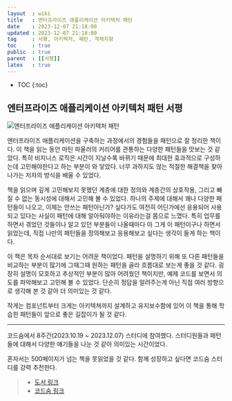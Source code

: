 ```yaml
---
layout  : wiki
title   : 엔터프라이즈 애플리케이션 아키텍처 패턴
date    : 2023-12-07 21:18:00
updated : 2023-12-07 21:18:00
tag     : 서평, 아키텍처, 패턴, 객체지향
toc     : true
public  : true
parent  : [[서평]]
latex   : true
---
```


* TOC
{:toc}

## 엔터프라이즈 애플리케이션 아키텍처 패턴 서평

![엔터프라이즈 애플리케이션 아키텍처 패턴](https://contents.kyobobook.co.kr/sih/fit-in/458x0/pdt/9791158390174.jpg)

엔터프라이즈 애플리케이션을 구축하는 과정에서의 경험들을 패턴으로 잘 정리한 책이다. 이 책을 읽는 동안 마틴 파울러의 커리어를 관통하는 다양한 패턴들을 맛보는 것 같았다.
특히 비지니스 로직은 시간이 지날수록 바뀌기 때문에 최대한 효과적으로 구성하는데 고민해야한다고 하는 부분이 와 닿았다.
너무 과하지도 않는 적절한 해결책을 찾아나가는 저자의 방식을 배울 수 있었다.

책을 읽으며 깊게 고민해보지 못했던 계층에 대한 정의와 계층간의 상호작용, 그리고 빠질 수 없는 동시성에 대해서 고민해 볼 수 있었다.
하나의 주제에 대해서 꽤나 다양한 패턴들이 나오고, 이제는 안쓰는 패턴아닌가? 싶다가도 여전히 어딘가에선 응용되어 사용되고 있다는 사실이 패턴에 대해 알아둬야하는 이유라는걸 몸으로 느꼈다.
특히 업무를 하면서 겪었던 것들이나 알고 있던 부분들이 나올때마다 아 그게 이 패턴이구나 하면서 읽었는데, 직접 나만의 패턴들을 정의해보고 응용해보고 싶다는 생각이 들게 하는 책이다.

이 책은 목차 순서대로 보기는 어려운 책이었다. 패턴을 설명하기 위해 또 다른 패턴들을 비교하는 부분이 많기에 그때그때 원하는 패턴을 골라 흐름대로 보는게 좋을 것 같다.
굉장히 설명이 모호하고 추상적인 부분이 많아 어려웠던 책이지만, 예제 코드를 보면서 의도를 파악해보고 고민해 볼 수 있었다.
단순히 정답을 알려주는게 아닌 직접 여러 방향으로 생각해 본 것 같아 더 의미있는 것 같다.

작게는 컴포넌트부터 크게는 아키텍쳐까지 설계하고 유지보수함에 있어 이 책을 통해 학습한 패턴들이 앞으로 좋은 길잡이가 될 것 같다.

-----

코드숨에서 8주간(2023.10.19 ~ 2023.12.07) 스터디에 참여했다. 스터디원들과 패턴들에 대해서 다양한 얘기들을 나눈 것 같아 의미있는 시간이었다.

혼자서는 500페이지가 넘는 책을 못읽었을 것 같다. 함께 성장하고 싶다면 코드숨 스터디를 강력 추천한다.

> - [도서 링크](https://product.kyobobook.co.kr/detail/S000001766248)
> - [코드숨 링크](https://www.codesoom.com/)

